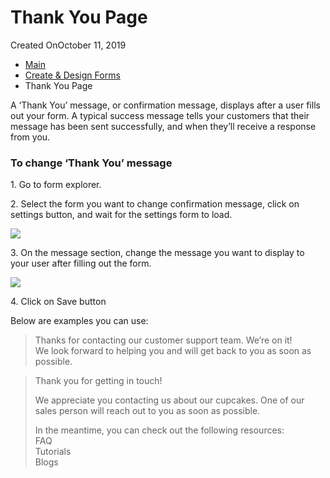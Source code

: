 # Thank You Page

Created OnOctober 11, 2019

* [Main](https://captisa.com/docs)
* [Create & Design Forms](https://captisa.com/docs/category/create-design-forms)
* Thank You Page

A ‘Thank You’ message, or confirmation message, displays after a user fills out your form. A typical success message tells your customers that their message has been sent successfully, and when they’ll receive a response from you.

### To change ‘Thank You’ message

1\. Go to form explorer.

2\. Select the form you want to change confirmation message, click on settings button, and wait for the settings form to load.

![](https://captisa.com/wp-content/uploads/2019/10/enable-entry-comment-1.png)

3\. On the message section, change the message you want to display to your user after filling out the form.

![](https://captisa.com/wp-content/uploads/2019/10/thank-you-page-message.png)

4\. Click on Save button

Below are examples you can use:

> Thanks for contacting our customer support team. We’re on it! \
> We look forward to helping you and will get back to you as soon as possible.

> Thank you for getting in touch!
>
> We appreciate you contacting us about our cupcakes. One of our sales person will reach out to you as soon as possible.
>
> In the meantime, you can check out the following resources:\
> FAQ\
> Tutorials\
> Blogs
